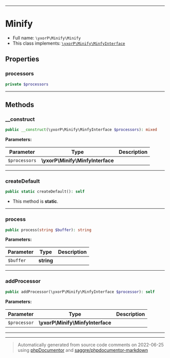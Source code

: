 ***

# Minify





* Full name: `\yxorP\Minify\Minify`
* This class implements:
[`\yxorP\Minify\MinfyInterface`](./MinfyInterface.md)



## Properties


### processors



```php
private $processors
```






***

## Methods


### __construct



```php
public __construct(\yxorP\Minify\MinfyInterface $processors): mixed
```








**Parameters:**

| Parameter | Type | Description |
|-----------|------|-------------|
| `$processors` | **\yxorP\Minify\MinfyInterface** |  |




***

### createDefault



```php
public static createDefault(): self
```



* This method is **static**.







***

### process



```php
public process(string $buffer): string
```








**Parameters:**

| Parameter | Type | Description |
|-----------|------|-------------|
| `$buffer` | **string** |  |




***

### addProcessor



```php
public addProcessor(\yxorP\Minify\MinfyInterface $processor): self
```








**Parameters:**

| Parameter | Type | Description |
|-----------|------|-------------|
| `$processor` | **\yxorP\Minify\MinfyInterface** |  |




***


***
> Automatically generated from source code comments on 2022-06-25 using [phpDocumentor](http://www.phpdoc.org/) and [saggre/phpdocumentor-markdown](https://github.com/Saggre/phpDocumentor-markdown)
